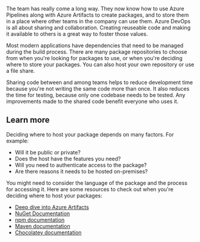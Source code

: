 The team has really come a long way. They now know how to use Azure Pipelines along with Azure Artifacts to create packages, and to store them in a place where other teams in the company can use them. Azure DevOps is all about sharing and collaboration. Creating reuseable code and making it available to others is a great way to foster those values.

Most modern applications have dependencies that need to be managed during the build process. There are many package repositories to choose from when you're looking for packages to use, or when you're deciding where to store your packages. You can also host your own repository or use a file share.

Sharing code between and among teams helps to reduce development time because you're not writing the same code more than once. It also reduces the time for testing, because only one codebase needs to be tested. Any improvements made to the shared code benefit everyone who uses it.

## Learn more

Deciding where to host your package depends on many factors. For example:

* Will it be public or private?
* Does the host have the features you need?
* Will you need to authenticate access to the package?
* Are there reasons it needs to be hosted on-premises?

You might need to consider the language of the package and the process for accessing it. Here are some resources to check out when you're deciding where to host your packages:

* [Deep dive into Azure Artifacts](https://azure.microsoft.com/blog/deep-dive-into-azure-artifacts/?azure-portal=true)
* [NuGet Documentation](https://docs.microsoft.com/nuget/?azure-portal=true)
* [npm documentation](https://docs.npmjs.com?azure-portal=true)
* [Maven documentation](https://maven.apache.org/guides/?azure-portal=true)
* [Chocolatey documentation](https://chocolatey.org/docs?azure-portal=true)
